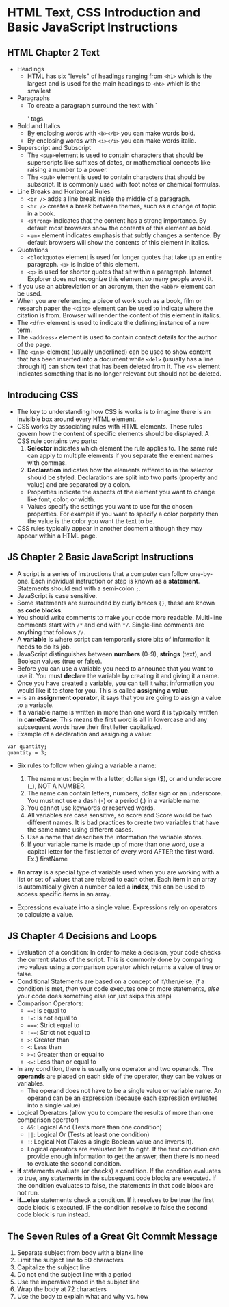 # HTML Text, CSS Introduction and Basic JavaScript Instructions

## HTML Chapter 2 Text

* Headings
  * HTML has six "levels" of headings ranging from `<h1>` which is the largest and is used for the main headings to `<h6>` which is the smallest
* Paragraphs
  * To create a paragraph surround the text with `<p></p>' tags.
* Bold and Italics
  * By enclosing words with `<b></b>` you can make words bold.
  * By enclosing words with `<i></i>` you can make words italic.
* Superscript and Subscript
  * The `<sup>`element is used to contain characters that should be superscripts like suffixes of dates, or mathematical concepts like raising a number to a power.
  * The `<sub>` element is used to contain characters that should be subscript. It is commonly used with foot notes or chemical formulas.
* Line Breaks and Horizontal Rules
  * `<br />` adds a line break inside the middle of a paragraph.
  * `<hr />` creates a break between themes, such as a change of topic in a book.
  * `<strong>` indicates that the content has a strong importance. By default most browsers show the contents of this element as bold.
  * `<em>` element indicates emphasis that subtly changes a sentence. By default browsers will show the contents of this element in italics.
* Quotations
  * `<blockquote>` element is used for longer quotes that take up an entire paragraph. `<p>` is inside of this element.
  * `<q>` is used for shorter quotes that sit within a paragraph. Internet Explorer does not recognize this element so many people avoid it.
* If you use an abbreviation or an acronym, then the `<abbr>` element can be used.
* When you are referencing a piece of work such as a book, film or research paper the `<cite>` element can be used to indicate where the citation is from. Browser will render the content of this element in italics.
* The `<dfn>` element is used to indicate the defining instance of a new term.
* The `<address>` element is used to contain contact details for the author of the page.
* The `<ins>` element (usually underlined) can be used to show content that has been inserted into a document while `<del>` (usually has a line through it) can show text that has been deleted from it. The `<s>` element indicates something that is no longer relevant but should not be deleted.

## Introducing CSS

* The key to understanding how CSS is works is to imagine there is an invisible box around every HTML element.
* CSS works by associating rules with HTML elements. These rules govern how the content of specific elements should be displayed. A CSS rule contains two parts: 
  1. **Selector** indicates which element the rule applies to. The same rule can apply to multiple elements if you separate the element names with commas.
  1. **Declaration** indicates how the elements reffered to in the selector should be styled. Declarations are split into two parts (property and value) and are separated by a colon.
    * Properties indicate the aspects of the element you want to change like font, color, or width.
    * Values specify the settings you want to use for the chosen properties. For example if you want to specify a color porperty then the value is the color you want the text to be.
* CSS rules typically appear in another docment although they may appear within a HTML page.

## JS Chapter 2 Basic JavaScript Instructions

* A script is a series of instructions that a computer can follow one-by-one. Each individual instruction or step is known as a **statement**. Statements should end with a semi-colon `;`.
* JavaScript is case sensitive.
* Some statements are surrounded by curly braces `{}`, these are known as **code blocks**.
* You should write comments to make your code more readable. Multi-line comments start with `/*` and end with `*/`. Single-line comments are anything that follows `//`.
* A **variable** is where script can temporarily store bits of information it needs to do its job.
* JavaScript distinguishes between **numbers** (0-9), **strings** (text), and Boolean values (true or false).
* Before you can use a variable you need to announce that you want to use it. You must **declare** the variable by creating it and giving it a name.
* Once you have created a variable, you can tell it what information you would like it to store for you. This is called **assigning a value**.
* `=` is an **assignment operator**, it says that you are going to assign a value to a variable.
* If a variable name is written in more than one word it is typically written in **camelCase**. This means the first word is all in lowercase and any subsequent words have their first letter capitalized.
* Example of a declaration and assigning a value:
```
var quantity; 
quantity = 3;
```
* Six rules to follow when giving a variable a name:
  1. The name must begin with a letter, dollar sign ($), or and underscore (_), NOT A NUMBER.
  1. The name can contain letters, numbers, dollar sign or an underscore. You must not use a dash (-) or a period (.) in a variable name.
  1. You cannot use keywords or reserved words.
  1. All variables are case sensitive, so score and Score would be two different names. It is bad practices to create two variables that have the same name using different cases.
  1. Use a name that describes the information the variable stores.
  1. If your variable name is made up of more than one word, use a capital letter for the first letter of every word AFTER the first word. Ex.) firstName

* An **array** is a special type of variable used when you are working with a list or set of values that are related to each other. Each item in an array is automatically given a number called a **index**, this can be used to access specific items in an array.
* Expressions evaluate into a single value. Expressions rely on operators to calculate a value.

## JS Chapter 4 Decisions and Loops

* Evaluation of a condition: In order to make a decision, your code checks the current status of the script. This is commonly done by comparing two values using a comparison operator which returns a value of true or false.
* Conditional Statements are based on a concept of if/then/else; *if* a condition is met, *then* your code executes one or more statements, *else* your code does something else (or just skips this step)
* Comparison Operators:
  * `==`: Is equal to
  * `!=`: Is not equal to
  * `===`: Strict equal to
  * `!==`: Strict not equal to
  * `>`: Greater than
  * `<`: Less than
  * `>=`: Greater than or equal to
  * `<=`: Less than or equal to
* In any condition, there is usually one operator and two operands. The **operands** are placed on each side of the operator, they can be values or variables.
  * The operand does not have to be a single value or variable name. An operand can be an expression (because each expression evaluates into a single value)
* Logical Operators (allow you to compare the results of more than one comparison operator)
  * `&&`: Logical And (Tests more than one condition)
  * `||`: Logical Or (Tests at least one condition)
  * `!`: Logical Not (Takes a single Boolean value and inverts it).
  * Logical operators are evaluated left to right. If the first condition can provide enough information to get the answer, then there is no need to evaluate the second condition.
* **if** statements evaluate (or checks) a condition. If the condition evaluates to true, any statements in the subsequent code blocks are executed. If the condition evaluates to false, the statements in that code block are not run.
* **if...else** statements check a condition. If it resolves to be true the first code block is executed. IF the condition resolve to false the second code block is run instead.

## The Seven Rules of a Great Git Commit Message
1. Separate subject from body with a blank line
1. Limit the subject line to 50 characters
1. Capitalize the subject line
1. Do not end the subject line with a period
1. Use the imperative mood in the subject line
1. Wrap the body at 72 characters
1. Use the body to explain what and why vs. how

